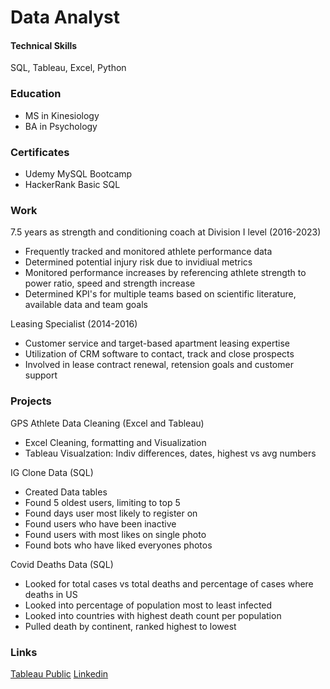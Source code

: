 # Data Analyst

#### Technical Skills
SQL, Tableau, Excel, Python

### Education
- MS in Kinesiology
- BA in Psychology

### Certificates
- Udemy MySQL Bootcamp 
- HackerRank Basic SQL

### Work
7.5 years as strength and conditioning coach at Division I level (2016-2023)
- Frequently tracked and monitored athlete performance data
- Determined potential injury risk due to invidiual metrics
- Monitored performance increases by referencing athlete strength to power ratio, speed and strength increase
- Determined KPI's for multiple teams based on scientific literature, available data and team goals

Leasing Specialist (2014-2016)
- Customer service and target-based apartment leasing expertise
- Utilization of CRM software to contact, track and close prospects
- Involved in lease contract renewal, retension goals and customer support

### Projects
GPS Athlete Data Cleaning (Excel and Tableau)
- Excel Cleaning, formatting and Visualization
- Tableau Visualzation: Indiv differences, dates, highest vs avg numbers

IG Clone Data (SQL)
- Created Data tables
- Found 5 oldest users, limiting to top 5
- Found days user most likely to register on
- Found users who have been inactive
- Found users with most likes on single photo
- Found bots who have liked everyones photos

Covid Deaths Data (SQL)
- Looked for total cases vs total deaths and percentage of cases where deaths in US
- Looked into percentage of population most to least infected
- Looked into countries with highest death count per population
- Pulled death by continent, ranked highest to lowest

### Links
[Tableau Public](https://public.tableau.com/app/profile/collin.maccabe/viz/GPSPractice/Dashboard1)
[Linkedin](https://www.linkedin.com/in/collin-maccabe-a7a26551/)
